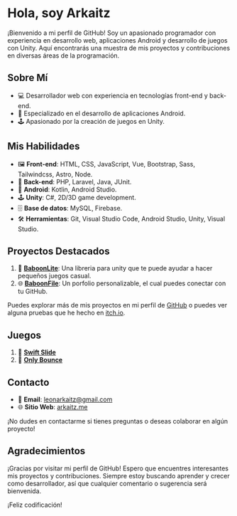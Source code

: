 # Hola, soy Arkaitz

¡Bienvenido a mi perfil de GitHub! Soy un apasionado programador con experiencia en desarrollo web, aplicaciones Android y desarrollo de juegos con Unity. Aquí encontrarás una muestra de mis proyectos y contribuciones en diversas áreas de la programación.

## Sobre Mí

- 💻 Desarrollador web con experiencia en tecnologías front-end y back-end.
- 📱 Especializado en el desarrollo de aplicaciones Android.
- 🕹️ Apasionado por la creación de juegos en Unity.

## Mis Habilidades

- 🖼️ **Front-end**: HTML, CSS, JavaScript, Vue, Bootstrap, Sass, Tailwindcss, Astro, Node.
- 🤖 **Back-end**: PHP, Laravel, Java, JUnit.
- 📱 **Android**: Kotlin, Android Studio.
- 🕹️ **Unity**: C#, 2D/3D game development.
- 🗄️ **Base de datos**: MySQL, Firebase.
- 🛠️ **Herramientas**: Git, Visual Studio Code, Android Studio, Unity, Visual Studio.

## Proyectos Destacados

1. 📕 **[BaboonLite](https://github.com/ArkaitzL/baboonLite-2-)**: Una libreria para unity que te puede ayudar a hacer pequeños juegos casual.
2. 🌐 **[BaboonFile](https://github.com/ArkaitzL/baboonfile)**: Un porfolio personalizable, el cual puedes conectar con tu GitHub.

Puedes explorar más de mis proyectos en mi perfil de [GitHub](https://github.com/ArkaitzL) o puedes ver alguna pruebas que he hecho en [itch.io](https://baboongamesoficial.itch.io/).

## Juegos

1. 🐧 **[Swift Slide](https://github.com/ArkaitzL/Swiftslide)**
2. 🎱 **[Only Bounce](https://github.com/ArkaitzL/OnlyBounce)**


## Contacto

- 📧 **Email**: leonarkaitz@gmail.com
- 🌐 **Sitio Web**: [arkaitz.me](https://info.arkaitz.me/)

¡No dudes en contactarme si tienes preguntas o deseas colaborar en algún proyecto!

## Agradecimientos

¡Gracias por visitar mi perfil de GitHub! Espero que encuentres interesantes mis proyectos y contribuciones. Siempre estoy buscando aprender y crecer como desarrollador, así que cualquier comentario o sugerencia será bienvenida.

¡Feliz codificación!
